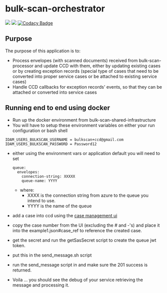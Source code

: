 # bulk-scan-orchestrator


![](https://github.com/hmcts/bulk-scan-orchestrator/workflows/CI/badge.svg)
[![](https://github.com/hmcts/bulk-scan-orchestrator/workflows/Publish%20Swagger%20Specs/badge.svg)](https://hmcts.github.io/reform-api-docs/swagger.html?url=https://hmcts.github.io/reform-api-docs/specs/bulk-scan-orchestrator.json)
[![Codacy Badge](https://api.codacy.com/project/badge/Grade/e9272daf4b714e4f95280916e763b6b2)](https://www.codacy.com/app/HMCTS/bulk-scan-orchestrator)

## Purpose

The purpose of this application is to:
- Process envelopes (with scanned documents) received from bulk-scan-processor and update CCD with them, either by
updating existing cases or by creating exception records (special type of cases that need to be converted into proper
service cases or be attached to existing service cases)
- Handle CCD callbacks for exception records' events, so that they can be attached or converted into service cases

## Running end to end using docker
- Run up the docker environment from bulk-scan-shared-infrastructure
- You will have to setup these environment variables on either your
run configuration or bash shell
```
IDAM_USERS_BULKSCAN_USERNAME = bulkscan+ccd@gmail.com
IDAM_USERS_BULKSCAN_PASSWORD = Password12
```
- either using the environment vars or application default you will need to set
  ```
  queue:
    envelopes:
      connection-string: XXXXX
      queue-name: YYYY
  ```
  - where:
    - XXXX is the connection string from azure to the queue you intend to use.
    - YYYY is the name of the queue

- add a case into ccd using the [case management ui](http://localhost:3451)
- copy the case number from the UI (excluding the # and -'s) and place it into the example1.json#case_ref to reference the created case.
- get the secret and run the getSasSecret script to create the queue jwt token.
- put this in the send_message.sh script
- run the send_message script in and make sure the 201 success is returned.
- Voila ... you should see the debug of your service retrieving the message and processing it.
